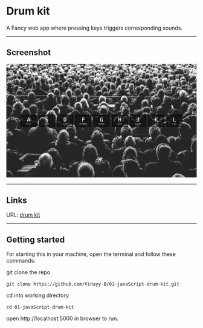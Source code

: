 # Drum kit 
A Fancy web app where pressing keys triggers corresponding sounds.

---

## Screenshot

![](./Screenshot.png)

---
## Links

URL: [drum kit](https://01-java-script-drum-kit-one.vercel.app/)

---
## Getting started

For starting this in your machine, open the terminal and follow these commands:

git clone the repo
```
git clone https://github.com/Vinayy-B/01-javaScript-drum-kit.git
```

cd into working directory
```
cd 01-javaScript-drum-kit
```

open http://localhost:5000 in browser to run.

